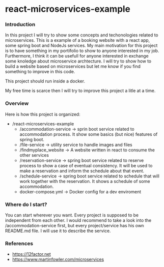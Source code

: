# react-microservices-example

### Introduction
In this project I will try to show some concepts and techonologies related to microservices. This is a example of a booking website with a react app,  some spring boot and NodeJs services.
My main motivation for this project is to have something in my portifolio to show to anyone interested in my job. Furthermore, I think it can be usefull for anyone interested in exchange some knoledge about microservice archtecture. I will try to show how to build a website based on microservices but let me know if you find something to improve in this code.

This project should run inside a docker.

My free time is scarce then I will try to improve this project a litle at a time. 


### Overview
Here is how this project is organized:
* /react-microservices-example
  * /accommodation-service    -> sprin boot service related to accommodation process. It show some basics (but nice) features of spring boot.
  * /file-service             -> utility service to handle images and files
  * /findmyplace_website      -> A website written in react to consume the other services
  * /reservation-service      -> spring boot service related to reserve process to show a case of eventual consistency. It will be used to make a reservation and inform the schedule about that event.
  * /schedule-service         -> spring boot service related to schedule that will work together with the reservation. It shows a schedule of some accommodation.
  * docker-compose.yml        -> Docker config for a dev enviroment
        
    
### Where do I start?
You can start wherever you want. Every project is supposed to be independent from each other.
I would recommend to take a look into the /accommodation-service first, but every project/service has his own README.md file.
I will use it to describe the service. 


### References

* https://12factor.net
* https://www.martinfowler.com/microservices
